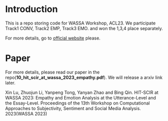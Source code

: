 # Introduction
This is a repo storing code for WASSA Workshop, ACL23. We participate Track1 CONV, Track2 EMP, Track3 EMO. and won the 1,3,4 place separately.

For more details, go to [official website](https://codalab.lisn.upsaclay.fr/competitions/11167) please.

# Paper
For more details, please read our paper
in the repo(**10_hit_scir_at_wassa_2023_empathy.pdf**). We will release a arxiv link later.

Xin Lu, Zhuojun Li, Yanpeng Tong, Yanyan Zhao and Bing Qin. HIT-SCIR at WASSA 2023: Empathy and Emotion Analysis at the Utterance-Level and the Essay-Level. Proceedings of the 13th Workshop on Computational Approaches to Subjectivity, Sentiment and Social Media Analysis. 2023(WASSA 2023)
